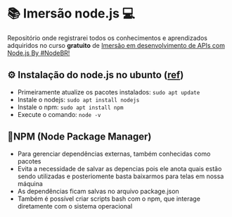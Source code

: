 # :books: Imersão node.js :computer:
Repositório onde registrarei todos os conhecimentos e aprendizados adquiridos no curso **gratuito** de [Imersão em desenvolvimento de APIs com Node.js By #NodeBR!](https://training.erickwendel.com/p/node-js-para-iniciantes-nodebr)

## :gear: Instalação do node.js no ubunto ([ref](https://www.digitalocean.com/community/tutorials/how-to-install-node-js-on-ubuntu-18-04))
* Primeiramente atualize os pacotes instalados: `sudo apt update`
* Instale o nodejs: `sudo apt install nodejs`
* Instale o npm: `sudo apt install npm`
* Execute o comando: `node -v`

## :pencil:NPM (Node Package Manager)
* Para gerenciar dependências externas, também conhecidas como pacotes
* Evita a necessidade de salvar as depencias pois ele anota quais estão sendo utilizadas e posteriomente basta baixarmos para telas em nossa máquina
* As dependências ficam salvas no arquivo package.json
* Também é possível criar scripts bash com o npm, que interage diretamente com o sistema operacional 
